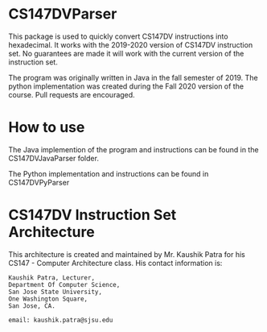 # CS147DVParser

This package is used to quickly convert CS147DV instructions into hexadecimal. It works with the 2019-2020 version of CS147DV instruction set. No guarantees are made it will work with the current version of the instruction set. 

The program was originally written in Java in the fall semester of 2019. The python implementation was created during the Fall 2020 version of the course.
Pull requests are encouraged. 

# How to use
The Java implemention of the program and instructions can be found in the CS147DVJavaParser folder.

The Python implementation and instructions can be found in CS147DVPyParser

# CS147DV Instruction Set Architecture

This architecture is created and maintained by Mr. Kaushik Patra for his CS147 - Computer Architecture class. His contact information is:

    Kaushik Patra, Lecturer,
    Department Of Computer Science,
    San Jose State University,
    One Washington Square,
    San Jose, CA.
    
    email: kaushik.patra@sjsu.edu

